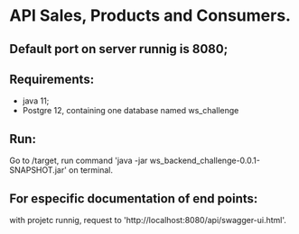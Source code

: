 # API Sales, Products and Consumers.

## Default port on server runnig is 8080;

## Requirements:
  * java 11;
  * Postgre 12, containing one database named ws_challenge
  
## Run:
  Go to /target, run command 'java -jar ws_backend_challenge-0.0.1-SNAPSHOT.jar' on terminal.
  
## For especific documentation of end points:
  with projetc runnig, request to 'http://localhost:8080/api/swagger-ui.html'.
